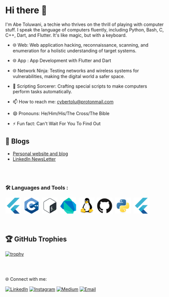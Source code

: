 # Hi there 👋


I'm Abe Toluwani, a techie who thrives on the thrill of playing with computer stuff. I speak the language of computers fluently, including Python,  Bash, C, C++, Dart, and Flutter. It's like magic, but with a keyboard.


- 🌐 Web: Web application hacking, reconnaissance, scanning, and enumeration for a holistic understanding of target systems.
- 🌐 App : App Development with Flutter and Dart
- 🌐 Network Ninja: Testing networks and wireless systems for vulnerabilities, making the digital world a safer space.
- 🚀 Scripting Sorcerer: Crafting special scripts to make computers perform tasks automatically.


- 📫 How to reach me: cybertolu@protonmail.com
- 😄 Pronouns: He/Him/His/The Cross/The Bible
- ⚡ Fun fact: Can't Wait For You To Find Out



## 📝 Blogs

- <a href=" https://medium.com/@abetoluwani"> Personal website and blog </a> 
- <a href="https://www.linkedin.com/build-relation/newsletter-follow?entityUrn=7142092104377200640"> LinkedIn NewsLetter </a> 

<br>
<br>

### :hammer_and_wrench: Languages and Tools :
<div>
  <img src="https://github.com/devicons/devicon/blob/master/icons/flutter/flutter-original.svg" title="Flutter" alt="Flutter" width="50" height="50"/>&nbsp;
  <img src="https://github.com/devicons/devicon/blob/master/icons/cplusplus/cplusplus-original.svg" title="C Plus Plus" alt="C Plus Plus" width="50" height="50"/>&nbsp;
  <img src="https://github.com/devicons/devicon/blob/master/icons/bash/bash-original.svg" title="Bash" alt="Bash" width="50" height="50"/>&nbsp;
  <img src="https://github.com/devicons/devicon/blob/master/icons/dart/dart-original.svg" title="Dart" alt="Dart" width="50" height="50"/>&nbsp;
  <img src="https://github.com/devicons/devicon/blob/master/icons/linux/linux-original.svg" title="Linux" alt="Linux" width="50" height="50"/>&nbsp;
  <img src="https://github.com/devicons/devicon/blob/master/icons/github/github-original.svg" title="GitHub" alt="GitHub" width="50" height="50"/>&nbsp;
  <img src="https://github.com/devicons/devicon/blob/master/icons/python/python-original.svg" title="Python" alt="Python" width="50" height="50"/>&nbsp;
  <img src="https://github.com/devicons/devicon/blob/master/icons/flutter/flutter-original.svg" title="Flutter" alt="Flutter" width="50" height="50"/>&nbsp;
  
</div>

<br>
<br>

## 🏆 GitHub Trophies

[![trophy](https://github-profile-trophy.vercel.app/?username=abetoluwani&theme=onedark)](https://github.com/ryo-ma/github-profile-trophy)



<br>
<br>

🌐 Connect with me:

[![LinkedIn](https://img.shields.io/badge/LinkedIn-Abe%20Toluwani-blue)](https://www.linkedin.com/in/abetoluwani/)
[![Instagram](https://img.shields.io/badge/Instagram-%40abetoluwani-purple)](https://www.instagram.com/abetoluwani/)
[![Medium](https://img.shields.io/badge/Medium-AbeToluwani-%23000000)](https://medium.com/@abetoluwani)
[![Email](https://img.shields.io/badge/Email-cybertolu%40protonmail.com-green)](mailto:cybertolu@protonmail.com)



<br>

  
  

<br>
<br>






